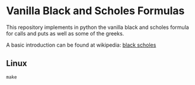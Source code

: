 # Vanilla Black and Scholes Formulas

This repository implements in python the vanilla black and scholes
formula for calls and puts as well as some of the greeks.

A basic introduction can be found at wikipedia: 
[black scholes](https://en.wikipedia.org/wiki/Black%E2%80%93Scholes_model) 

## Linux

```console
make
```
